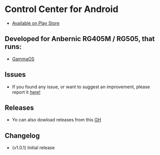 # Control Center for Android

- [Available on Play Store](https://play.google.com/store/apps/details?id=com.controlcenter.android)

## Developed for Anbernic RG405M / RG505, that runs:

- [GammaOS](https://github.com/TheGammaSqueeze/GammaOS)

## Issues

- If you found any issue, or want to suggest an improvement, please report it [here!](https://github.com/jl-casella/control-center-android/issues)

## Releases

- Yo can also dowload releases from this [GH](https://github.com/jl-casella/control-center-android/releases)

## Changelog

- (v1.0.1) Initial release
